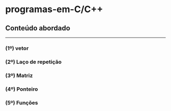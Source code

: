 # programas-em-C/C++

## Conteúdo abordado
--- 
### (1º) vetor
### (2º) Laço de repetição

 ### (3º) Matriz

 ### (4º) Ponteiro

 ### (5º) Funções

